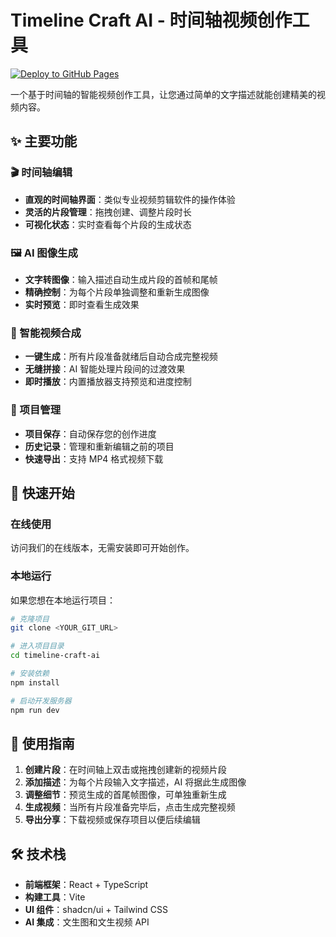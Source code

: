 # Timeline Craft AI - 时间轴视频创作工具

[![Deploy to GitHub Pages](https://github.com/observerw/timeline-craft-ai/actions/workflows/deploy.yml/badge.svg)](https://github.com/observerw/timeline-craft-ai/actions/workflows/deploy.yml)

一个基于时间轴的智能视频创作工具，让您通过简单的文字描述就能创建精美的视频内容。

## ✨ 主要功能

### 🎬 时间轴编辑

- **直观的时间轴界面**：类似专业视频剪辑软件的操作体验
- **灵活的片段管理**：拖拽创建、调整片段时长
- **可视化状态**：实时查看每个片段的生成状态

### 🖼️ AI 图像生成

- **文字转图像**：输入描述自动生成片段的首帧和尾帧
- **精确控制**：为每个片段单独调整和重新生成图像
- **实时预览**：即时查看生成效果

### 🎥 智能视频合成

- **一键生成**：所有片段准备就绪后自动合成完整视频
- **无缝拼接**：AI 智能处理片段间的过渡效果
- **即时播放**：内置播放器支持预览和进度控制

### 📁 项目管理

- **项目保存**：自动保存您的创作进度
- **历史记录**：管理和重新编辑之前的项目
- **快速导出**：支持 MP4 格式视频下载

## 🚀 快速开始

### 在线使用

访问我们的在线版本，无需安装即可开始创作。

### 本地运行

如果您想在本地运行项目：

```bash
# 克隆项目
git clone <YOUR_GIT_URL>

# 进入项目目录
cd timeline-craft-ai

# 安装依赖
npm install

# 启动开发服务器
npm run dev
```

## 📖 使用指南

1. **创建片段**：在时间轴上双击或拖拽创建新的视频片段
2. **添加描述**：为每个片段输入文字描述，AI 将据此生成图像
3. **调整细节**：预览生成的首尾帧图像，可单独重新生成
4. **生成视频**：当所有片段准备完毕后，点击生成完整视频
5. **导出分享**：下载视频或保存项目以便后续编辑

## 🛠️ 技术栈

- **前端框架**：React + TypeScript
- **构建工具**：Vite
- **UI 组件**：shadcn/ui + Tailwind CSS
- **AI 集成**：文生图和文生视频 API
